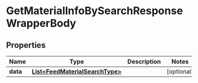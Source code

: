 

# GetMaterialInfoBySearchResponseWrapperBody


## Properties

Name | Type | Description | Notes
------------ | ------------- | ------------- | -------------
**data** | [**List&lt;FeedMaterialSearchType&gt;**](FeedMaterialSearchType.md) |  |  [optional]



